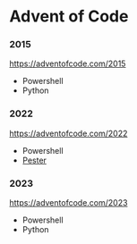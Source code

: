 # Advent of Code

### 2015
https://adventofcode.com/2015
- Powershell
- Python
  
### 2022
https://adventofcode.com/2022
- Powershell
- [Pester](https://pester.dev)

### 2023
https://adventofcode.com/2023
- Powershell
- Python
